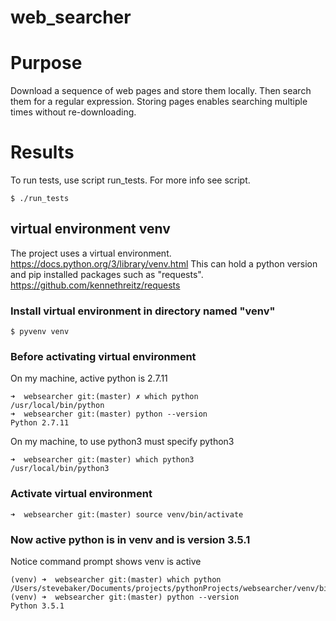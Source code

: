 # web_searcher

# Purpose
Download a sequence of web pages and store them locally.
Then search them for a regular expression.
Storing pages enables searching multiple times without re-downloading.

# Results
To run tests, use script run_tests. For more info see script.

    $ ./run_tests

## virtual environment venv

The project uses a virtual environment.  
https://docs.python.org/3/library/venv.html
This can hold a python version and pip installed packages such as "requests".
https://github.com/kennethreitz/requests

### Install virtual environment in directory named "venv"

    $ pyvenv venv

### Before activating virtual environment
On my machine, active python is 2.7.11

    ➜  websearcher git:(master) ✗ which python
    /usr/local/bin/python
    ➜  websearcher git:(master) python --version
    Python 2.7.11

On my machine, to use python3 must specify python3

    ➜  websearcher git:(master) which python3
    /usr/local/bin/python3

### Activate virtual environment
    ➜  websearcher git:(master) source venv/bin/activate

### Now active python is in venv and is version 3.5.1
Notice command prompt shows venv is active

    (venv) ➜  websearcher git:(master) which python
    /Users/stevebaker/Documents/projects/pythonProjects/websearcher/venv/bin/python
    (venv) ➜  websearcher git:(master) python --version
    Python 3.5.1

